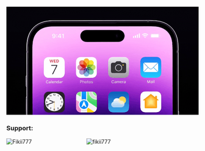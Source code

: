 <!-- <img src=""> this is another way you can add in images and allows you to scale them -->

![](https://github.com/fikii777/Iphone-14-pro-max-dynamic-island/blob/main/1_7FQYBeJ3YLZN0s1LhLIRsA.gif)


<h3 align="left">Support:</h3>
<p><a href="https://www.buymeacoffee.com/Fikii777"> <img align="left" src="https://cdn.buymeacoffee.com/buttons/v2/default-yellow.png" height="50" width="210" alt="Fikii777" /></a><a href="https://ko-fi.com/fikii777"> <img align="left" src="https://cdn.ko-fi.com/cdn/kofi3.png?v=3" height="50" width="210" alt="fikii777" /></a></p><br><br>
